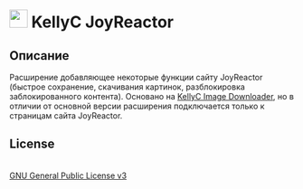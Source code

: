 <h1><img src="https://catface.ru/userfiles/media/udata_1645451107_nefuamyi.png" width="32"> KellyC JoyReactor</h1>

<p></p>

<h2>Описание</h2>
<p>Расширение добавляющее некоторые функции сайту JoyReactor (быстрое сохранение, скачивания картинок, разблокировка заблокированного контента). Основано на <a href="https://github.com/NC22/KellyC-Image-Downloader">KellyC Image Downloader</a>, но в отличии от основной версии расширения подключается только к страницам сайта JoyReactor.</p>

<p></p>
<h2>License</h2>
<br>
<a href="http://www.gnu.org/licenses/gpl.html">GNU General Public License v3</a>
<br>
<br>